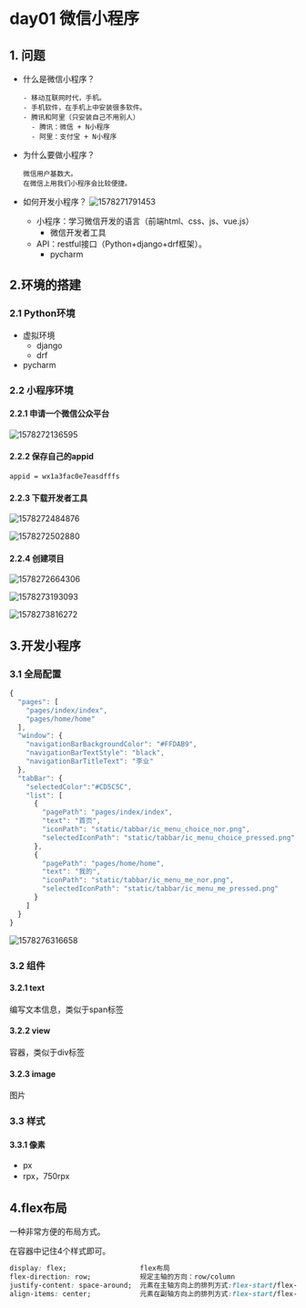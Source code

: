 # day01 微信小程序

## 1. 问题

- 什么是微信小程序？

  ```
  - 移动互联网时代，手机。 
  - 手机软件，在手机上中安装很多软件。
  - 腾讯和阿里（只安装自己不用别人）
  	- 腾讯：微信 + N小程序
  	- 阿里：支付宝 + N小程序
  ```

- 为什么要做小程序？

  ```
  微信用户基数大。
  在微信上用我们小程序会比较便捷。
  ```

- 如何开发小程序？
  ![1578271791453](assets\1578271791453.png)

  - 小程序：学习微信开发的语言（前端html、css、js、vue.js）
    - 微信开发者工具
  - API：restful接口（Python+django+drf框架）。
    - pycharm

## 2.环境的搭建

### 2.1 Python环境

- 虚拟环境
  - django
  - drf
- pycharm

### 2.2 小程序环境

#### 2.2.1 申请一个微信公众平台

![1578272136595](assets\1578272136595.png)



#### 2.2.2 保存自己的appid

```
appid = wx1a3fac0e7easdfffs
```

#### 2.2.3 下载开发者工具

![1578272484876](assets\1578272484876.png)

![1578272502880](assets\1578272502880.png)



#### 2.2.4 创建项目

![1578272664306](assets\1578272664306.png)

![1578273193093](assets\1578273193093.png)

![1578273816272](assets\1578273816272.png)











## 3.开发小程序

### 3.1 全局配置

```js
{
  "pages": [
    "pages/index/index",
    "pages/home/home"
  ],
  "window": {
    "navigationBarBackgroundColor": "#FFDAB9",
    "navigationBarTextStyle": "black",
    "navigationBarTitleText": "李业"
  },
  "tabBar": {
    "selectedColor":"#CD5C5C",
    "list": [
      {
        "pagePath": "pages/index/index",
        "text": "首页",
        "iconPath": "static/tabbar/ic_menu_choice_nor.png",
        "selectedIconPath": "static/tabbar/ic_menu_choice_pressed.png"
      },
      {
        "pagePath": "pages/home/home",
        "text": "我的",
        "iconPath": "static/tabbar/ic_menu_me_nor.png",
        "selectedIconPath": "static/tabbar/ic_menu_me_pressed.png"
      }
    ]
  }
}
```

![1578276316658](assets/1578276316658.png)

### 3.2 组件

#### 3.2.1 text

编写文本信息，类似于span标签

#### 3.2.2 view

容器，类似于div标签

#### 3.2.3 image

图片





### 3.3 样式

#### 3.3.1 像素

- px
- rpx，750rpx





## 4.flex布局

一种非常方便的布局方式。 

在容器中记住4个样式即可。

```css
display: flex;   				flex布局
flex-direction: row;			规定主轴的方向：row/column
justify-content: space-around;	元素在主轴方向上的排列方式:flex-start/flex-end/space-around/space-between		
align-items: center;			元素在副轴方向上的排列方式:flex-start/flex-end/space-around/space-between		
```

























































